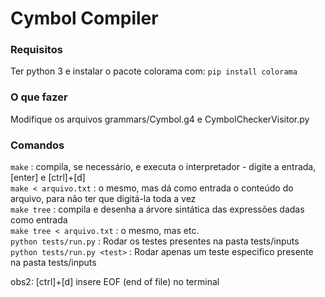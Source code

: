 # Cymbol Compiler
### Requisitos
Ter python 3 e instalar o pacote colorama com:
    `pip install colorama`

### O que fazer
Modifique os arquivos grammars/Cymbol.g4 e CymbolCheckerVisitor.py 

### Comandos
`make`                    : compila, se necessário, e executa o interpretador - digite a entrada, [enter] e [ctrl]+[d]
<br>
`make < arquivo.txt`      : o mesmo, mas dá como entrada o conteúdo do arquivo, para não ter que digitá-la toda a vez
<br>
`make tree`		        : compila e desenha a árvore sintática das expressões dadas como entrada 
<br>
`make tree < arquivo.txt` : o mesmo, mas etc. <br>
`python tests/run.py` : Rodar os testes presentes na pasta tests/inputs  <br>
`python tests/run.py <test>` : Rodar apenas um teste especifico presente na pasta tests/inputs <br>


obs2: [ctrl]+[d] insere EOF (end of file) no terminal
